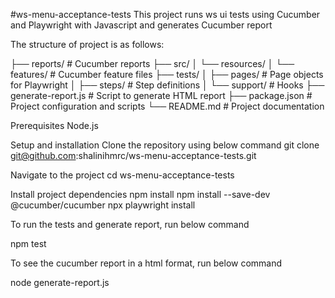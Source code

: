 #ws-menu-acceptance-tests
This project runs ws ui tests using Cucumber and Playwright with Javascript and generates Cucumber report

The structure of project is as follows: 

├── reports/                  # Cucumber reports
├── src/
│   └── resources/
│       └── features/         # Cucumber feature files
├── tests/
│   ├── pages/                # Page objects for Playwright
│   ├── steps/                # Step definitions
│   └── support/              # Hooks
├── generate-report.js        # Script to generate HTML report
├── package.json              # Project configuration and scripts
└── README.md                 # Project documentation

Prerequisites
Node.js

Setup and installation
Clone the repository using below command
git clone git@github.com:shalinihmrc/ws-menu-acceptance-tests.git

Navigate to the project 
cd ws-menu-acceptance-tests

Install project dependencies
npm install
npm install --save-dev @cucumber/cucumber
npx playwright install

To run the tests and generate report, run below command

npm test

To see the cucumber report in a html format, run below command

node generate-report.js

